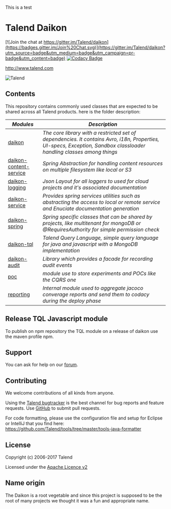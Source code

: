 This is a test

# Talend Daikon

[![Join the chat at https://gitter.im/Talend/daikon](https://badges.gitter.im/Join%20Chat.svg)](https://gitter.im/Talend/daikon?utm_source=badge&utm_medium=badge&utm_campaign=pr-badge&utm_content=badge)  [![Codacy Badge](https://api.codacy.com/project/badge/Grade/ad1dea086b9140e8b9be7635fe2762ee)](https://www.codacy.com/app/Talend/daikon?utm_source=github.com&amp;utm_medium=referral&amp;utm_content=Talend/daikon&amp;utm_campaign=Badge_Grade)

http://www.talend.com


![Talend](https://www.talend.com/wp-content/uploads/2016/07/talend-logo.png "Talend")


## Contents

This repository contains commonly used classes that are expected to be shared across all Talend products.
here is the folder description:

_Modules_                                               |_Description_                             
-------------------------------------------------------|------------------------------------------
[daikon](daikon)                                        |*The core library with a restricted set of dependencies. It contains Avro, i18n, Properties, UI-specs, Exception, Sandbox classloader handling classes among things* 
[daikon-content-service](daikon-content-service)        |*Spring Abstraction for handling content resources on multiple filesystem like local or S3*
[daikon-logging](daikon-logging)                        |*Json Layout for all loggers to used for cloud projects and it's associated documentation*
[daikon-service](daikon-service)                        |*Provides spring services utilities such as abstracting the access to local or remote service and Enuciate documentation generation*
[daikon-spring](daikon-spring)                          |*Spring specific classes that can be shared by projects, like multitenant for mongoDB or @RequiresAuthority for simple permission check*
[daikon-tql](daikon-tql)                                |*Talend Query Language, simple query language for java and javascript with a MongoDB implementation*
[daikon-audit](daikon-audit)                            |*Library which provides a facade for recording audit events*
[poc](poc)                                              |*module use to store experiments and POCs like the CQRS one*
[reporting](reporting)                                  |*Internal module used to aggregate jacoco converage reports and send them to codacy during the deploy phase*


## Release TQL Javascript module

To publish on npm repository the TQL module on a release of daikon use the maven profile npm.

## Support

You can ask for help on our [forum](https://community.talend.com/).


## Contributing

We welcome contributions of all kinds from anyone.

Using the [Talend bugtracker](https://jira.talendforge.org/projects/TDKN) is the best channel for bug reports and feature requests. Use [GitHub](https://github.com/Talend/daikon) to submit pull requests.

For code formatting, please use the configuration file and setup for Eclipse or IntelliJ that you find here: https://github.com/Talend/tools/tree/master/tools-java-formatter


## License

Copyright (c) 2006-2017 Talend

Licensed under the [Apache Licence v2](https://www.apache.org/licenses/LICENSE-2.0.txt)

## Name origin

The Daikon is a root vegetable and since this project is supposed to be the root of many projects we thought it was a fun and appropriate name.
